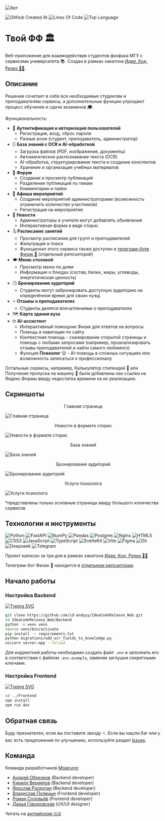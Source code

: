 ![Арт](https://i.postimg.cc/MGQBgGjf/art-web.png)

![GitHub Created At](https://img.shields.io/github/created-at/id-andyyy/IdeaCodeRelease_Web?style=flat&color=00247d)
![Lines Of Code](https://tokei.rs/b1/github/id-andyyy/IdeaCodeRelease_Web?style=flat&category=code&color=78a62d)
![Top Language](https://img.shields.io/github/languages/top/id-andyyy/IdeaCodeRelease_Web?style=flat&color=ca4341)

# Твой ФФ&nbsp;&#127963;

Веб-приложение для взаимодействия студентов физфака МГУ с сервисами университета&nbsp;&#128218;. Создан в рамках хакатона [Идея. Код. Релиз&nbsp;&#128104;&#8205;&#128187;](https://codenrock.com/contests/codenrock-idea-code-release).

## Описание

Решение сочетает в себе все необходимые студентам и преподавателям сервисы, а дополнительные функции упрощают процесс обучения и сдачи экзаменов&nbsp;&#127891;.

Функциональность:

- &#128272;&nbsp;**Аутентификация и авторизация пользователей**
    - Регистрация, вход, сброс пароля
    - Разные роли (студент, преподаватель, администратор)
- &#128452;&nbsp;**База знаний с OCR и AI-обработкой**
  - Загрузка файлов (PDF, изображения, документы)
  - Автоматическое распознавание текста (OCR)
  - AI-обработка, структурирование текста и создание конспектов
  - Хранение и организация учебных материалов
- &#128172;&nbsp;**Форум**
  - Создание и просмотр публикаций
  - Разделение публикаций по темам
  - Комментарии и лайки
- &#127881;&nbsp;**Афиша мероприятий**
    - Создание мероприятий администраторами (возможность ограничить количество участников)
    - Регистрация на мероприятия
- &#128240;&nbsp;**Новости**
    - Администраторы и учителя могут добавлять объявления
    - Интерактивная форма в виде сторис
- &#128467;&nbsp;**Расписание занятий**
  - Просмотр расписания для групп и преподавателей
  - Фильтрация и поиск
  - Функционал этого сервиса также доступен в [телеграм-боте Физик&nbsp;&#129302;](https://github.com/id-andyyy/IdeaCodeRelease_Bot) (отдельный репозиторий)
- &#127869;&nbsp;**Меню столовой**
  - Просмотр меню по дням
  - Информация о блюдах (состав, белки, жиры, углеводы, энергетическая ценность)
- &#128338;&nbsp;**Бронирование аудиторий**
    - Студенты могут забронировать доступную аудиторию на определённое время для своих нужд
- &#11088;&nbsp;**Отзывы о преподавателях**
    - Студенты делятся впечатлениями о преподавателях
- &#128506;&nbsp;**Карта здания вуза**
- &#129299;&nbsp;**AI-ассистент**
  - Интерактивный помощник Физик для ответов на вопросы
  - Помощь в навигации по сайту
  - Контекстная помощь - сканирование открытой страницы и помощь с любыми запросами (например, проанализировать отзывы преподавателей и найти самого любимого)
  - Функция **Психолог**&nbsp;&#128524; - AI-помощь в сложных ситуациях или возможность записаться к профессионалу

Остальные сервисы, например, Калькулятор стипендий&nbsp;&#129518; или Получение пропуска на машину&nbsp;&#128663; были добавлены как ссылки на Яндекс.Формы ввиду недостатка времени на их реализацию.

## Скриншоты

<p align="center">Главная страница</p>

![Главная страница](https://i.postimg.cc/pdfQcB7n/1.png)

<p align="center">Новости в формате сторис</p>

![Новости в формате сторис](https://i.postimg.cc/QNy7bPty/2.png)

<p align="center">База знаний</p>

![База знаний](https://i.postimg.cc/X7BCD8B7/3.png)

<p align="center">Бронирование аудиторий</p>

![Бронирование аудиторий](https://i.postimg.cc/Zq4vnz7C/4.png)

<p align="center">Услуги психолога</p>

![Услуги психолога](https://i.postimg.cc/d1Sh5kqy/6.png)


*представлены только основные страницы ввиду большого количества сервисов


## Технологии и инструменты

![Python](https://img.shields.io/badge/python-3670A0?style=for-the-badge&logo=python&logoColor=ffffff)
![FastAPI](https://img.shields.io/badge/FastAPI-005571?style=for-the-badge&logo=fastapi&color=009485&logoColor=white)
![NumPy](https://img.shields.io/badge/numpy-%23013243.svg?style=for-the-badge&logo=numpy&logoColor=white)
![Pandas](https://img.shields.io/badge/pandas-%23150458.svg?style=for-the-badge&logo=pandas&logoColor=white)
![Postgres](https://img.shields.io/badge/postgres-%23316192.svg?style=for-the-badge&logo=postgresql&logoColor=white)
![Nginx](https://img.shields.io/badge/nginx-%23009639.svg?style=for-the-badge&logo=nginx&logoColor=white)
![HTML5](https://img.shields.io/badge/html-%23E34F26.svg?style=for-the-badge&logo=html5&logoColor=white)
![CSS3](https://img.shields.io/badge/css-%231572B6.svg?style=for-the-badge&logo=css3&logoColor=white)
![JavaScript](https://img.shields.io/badge/javascript-%23323330.svg?style=for-the-badge&logo=javascript&logoColor=white&color=yellow)
![TypeScript](https://img.shields.io/badge/typescript-%23007ACC.svg?style=for-the-badge&logo=typescript&logoColor=white)
![SvelteKit](https://img.shields.io/badge/sveltekit-%23ff3e00.svg?style=for-the-badge&logo=svelte&logoColor=white)
![Vite](https://img.shields.io/badge/vite-%23646CFF.svg?style=for-the-badge&logo=vite&logoColor=white)
![Figma](https://img.shields.io/badge/figma-%23F24E1E.svg?style=for-the-badge&logo=figma&logoColor=white&color=#6CeA8C)
![Git](https://img.shields.io/badge/git-%23F05033.svg?style=for-the-badge&logo=git&logoColor=white&color=f14e32)
![Deepseek](https://img.shields.io/badge/Deepseek-%23F24E1E.svg?style=for-the-badge&logoColor=white&color=4d6bfe)
![Telegram](https://img.shields.io/badge/Telegram-2CA5E0?style=for-the-badge&logo=telegram&logoColor=white)

Проект написан за три дня в рамках хакатона [Идея. Код. Релиз&nbsp;&#128104;&#8205;&#128187;](https://codenrock.com/contests/codenrock-idea-code-release)

Телеграм-бот Физик&nbsp;&#129302; находится в [отдельном репозитории](https://github.com/id-andyyy/IdeaCodeRelease_Bot).

## Начало работы

### Настройка Backend

[![Typing SVG](https://readme-typing-svg.herokuapp.com?font=Fira+Code&duration=2500&color=F7F7F7&background=000000&multiline=true&width=800&height=185&lines=%25+git+clone+https%3A%2F%2Fgithub.com%2Fid-andyyy%2FIdeaCodeRelease_Web.git;%25+cd+IdeaCodeRelease_Web%2FBackend;%25+python+-m+venv+venv;%25+source+venv%2Fbin%2Factivate;%25+pip+install+-r+requirements.txt;%25+python+migrations%2Fadd_ocr_fields_to_knowledge.py;%25+uvicorn+server%3Aapp+--reload)](https://git.io/typing-svg)

```sh
git clone https://github.com/id-andyyy/IdeaCodeRelease_Web.git
cd IdeaCodeRelease_Web/Backend
python -m venv venv
source venv/bin/activate
pip install -r requirements.txt
python migrations/add_ocr_fields_to_knowledge.py
uvicorn server:app --reload
```

Для корректной работы необходимо создать файл `.env` и заполнить его в соответствии с файлом `.env.example`, заменяя заглушки секретными ключами.

### Настройка Frontend

[![Typing SVG](https://readme-typing-svg.herokuapp.com?font=Fira+Code&duration=2500&color=F7F7F7&background=000000&multiline=true&width=500&height=90&lines=%25+cd+..%2FFrontend;%25+npm+install;%25+npm+run+dev)](https://git.io/typing-svg)

```sh
cd ../Frontend
npm install
npm run dev
```

## Обратная связь

Буду признателен, если вы поставите звезду&nbsp;&#11088;. Если вы нашли баг или у вас есть предложения по улучшению, используйте раздел [Issues](https://github.com/id-andyyy/IdeaCodeRelease_Web/issues).

## Команда

Команда разработчиков [Mojarung](https://t.me/mojarung):

- [Андрей Обрезков](https://github.com/id-andyyy) (Backend developer)
- [Кирилл Вериялов](https://github.com/verikirill) (Backend developer)
- [Ярослав Ролдугин](https://github.com/Felicuss) (Backend developer)
- [Владислав Полицын](https://github.com/wasbyy) (Frontend developer)
- [Роман Соловьёв](https://github.com/Fors1ksx) (Frontend developer)
- [Дарья Говоровская](https://t.me/daryagovor) (UX/UI designer)

Читать на [английском&nbsp;&#127468;&#127463;](README.md)
